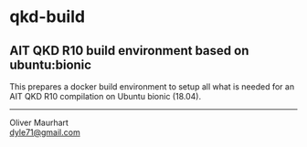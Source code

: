 # qkd-build

## AIT QKD R10 build environment based on ubuntu:bionic

This prepares a docker build environment to setup all what is needed for an AIT QKD R10 compilation
on Ubuntu bionic (18.04).


---  

Oliver Maurhart  
[dyle71@gmail.com](mailto:dyle71@gmail.com)  
